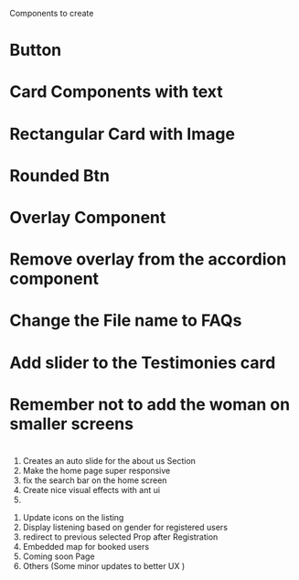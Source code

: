 Components to create 
# Button
# Card Components with text 
# Rectangular Card with Image 
# Rounded Btn
# Overlay Component 
# Remove overlay from the accordion component 
# Change the File name to FAQs 
# Add slider to the Testimonies card 
# Remember not to add the woman on smaller screens 
# 
#
#
#
#
#
#
#






<!-- Redo  -->
1. Creates an auto slide for the about us Section 
2. Make the home page super responsive 
3. fix the search bar on the home screen 
4. Create nice visual effects with ant ui
5.  





<!-- New Updates -->
1. Update icons on the listing
2. Display listening based on gender for registered users 
3. redirect to previous selected Prop after Registration 
4. Embedded map for booked users 
5. Coming soon Page 
6. Others (Some minor updates to better UX )